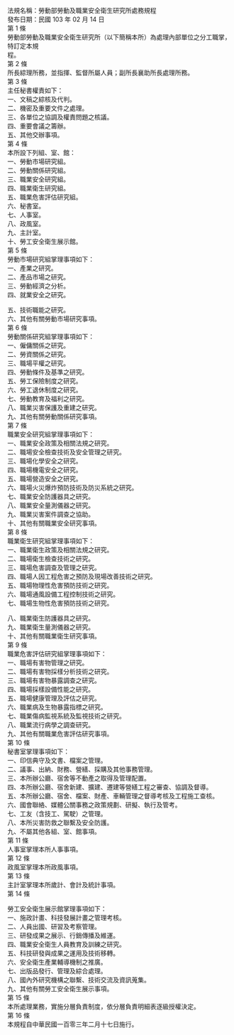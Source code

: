 法規名稱：勞動部勞動及職業安全衛生研究所處務規程  
發布日期：民國 103 年 02 月 14 日  
第 1 條  
勞動部勞動及職業安全衛生研究所（以下簡稱本所）為處理內部單位之分工職掌，特訂定本規  
程。  
第 2 條  
所長綜理所務，並指揮、監督所屬人員；副所長襄助所長處理所務。  
第 3 條  
主任秘書權責如下：  
一、文稿之綜核及代判。  
二、機密及重要文件之處理。  
三、各單位之協調及權責問題之核議。  
四、重要會議之籌辦。  
五、其他交辦事項。  
第 4 條  
本所設下列組、室、館：  
一、勞動市場研究組。  
二、勞動關係研究組。  
三、職業安全研究組。  
四、職業衛生研究組。  
五、職業危害評估研究組。  
六、秘書室。  
七、人事室。  
八、政風室。  
九、主計室。  
十、勞工安全衛生展示館。  
第 5 條  
勞動市場研究組掌理事項如下：  
一、產業之研究。  
二、產品市場之研究。  
三、勞動經濟之分析。  
四、就業安全之研究。  


五、技術職能之研究。  
六、其他有關勞動市場研究事項。  
第 6 條  
勞動關係研究組掌理事項如下：  
一、僱傭關係之研究。  
二、勞資關係之研究。  
三、職場平權之研究。  
四、勞動條件及基準之研究。  
五、勞工保險制度之研究。  
六、勞工退休制度之研究。  
七、勞動教育及福利之研究。  
八、職業災害保護及重建之研究。  
九、其他有關勞動關係研究事項。  
第 7 條  
職業安全研究組掌理事項如下：  
一、職業安全政策及相關法規之研究。  
二、職場安全檢查技術及安全管理之研究。  
三、職場化學安全之研究。  
四、職場機電安全之研究。  
五、職場營造安全之研究。  
六、職場火災爆炸預防技術及防災系統之研究。  
七、職業安全防護器具之研究。  
八、職業安全量測儀器之研究。  
九、職業災害案件調查之協助。  
十、其他有關職業安全研究事項。  
第 8 條  
職業衛生研究組掌理事項如下：  
一、職業衛生政策及相關法規之研究。  
二、職場衛生檢查技術之研究。  
三、職場危害調查及管理之研究。  
四、職場人因工程危害之預防及現場改善技術之研究。  
五、職場物理性危害預防技術之研究。  
六、職場通風設備工程控制技術之研究。  
七、職場生物性危害預防技術之研究。  


八、職業衛生防護器具之研究。  
九、職業衛生量測儀器之研究。  
十、其他有關職業衛生研究事項。  
第 9 條  
職業危害評估研究組掌理事項如下：  
一、職場有害物管理之研究。  
二、職場有害物採樣分析技術之研究。  
三、職場有害物暴露調查之研究。  
四、職場採樣設備性能之研究。  
五、職場健康管理及評估之研究。  
六、職業病及生物暴露指標之研究。  
七、職業傷病監視系統及監視技術之研究。  
八、職業流行病學之調查研究。  
九、其他有關職業危害評估研究事項。  
第 10 條  
秘書室掌理事項如下：  
一、印信典守及文書、檔案之管理。  
二、議事、出納、財務、營繕、採購及其他事務管理。  
三、本所辦公廳、宿舍等不動產之取得及管理配置。  
四、本所辦公廳、宿舍新建、擴建、遷建等營繕工程之審查、協調及督導。  
五、本所辦公廳、宿舍、檔案、財產、車輛管理之督導考核及工程施工查核。  
六、國會聯絡、媒體公關事務之政策規劃、研擬、執行及管考。  
七、工友（含技工、駕駛）之管理。  
八、本所災害防救之聯繫及安全防護。  
九、不屬其他各組、室、館事項。  
第 11 條  
人事室掌理本所人事事項。  
第 12 條  
政風室掌理本所政風事項。  
第 13 條  
主計室掌理本所歲計、會計及統計事項。  
第 14 條  


勞工安全衛生展示館掌理事項如下：  
一、施政計畫、科技發展計畫之管理考核。  
二、人員出國、研習及考察管理。  
三、研發成果之展示、行銷傳播及維運。  
四、職業安全衛生人員教育及訓練之研究。  
五、科技研發與成果之運用及技術移轉。  
六、安全衛生產業輔導機制之推廣。  
七、出版品發行、管理及綜合處理。  
八、國內外研究機構之聯繫、技術交流及資訊蒐集。  
九、其他有關勞工安全衛生展示事項。  
第 15 條  
本所處理業務，實施分層負責制度，依分層負責明細表逐級授權決定。  
第 16 條  
本規程自中華民國一百零三年二月十七日施行。  


